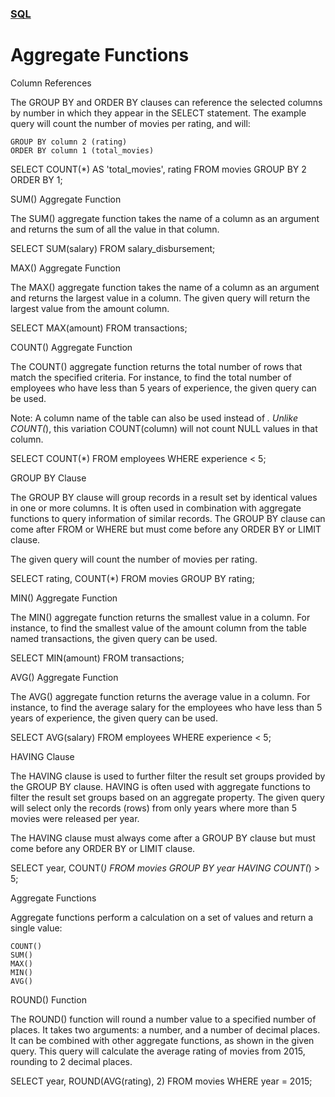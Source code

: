 ### [SQL](./README.md)
# Aggregate Functions

Column References

The GROUP BY and ORDER BY clauses can reference the selected columns by number in which they appear in the SELECT statement. The example query will count the number of movies per rating, and will:

    GROUP BY column 2 (rating)
    ORDER BY column 1 (total_movies)

SELECT COUNT(*) AS 'total_movies', 
   rating 
FROM movies 
GROUP BY 2 
ORDER BY 1;

SUM() Aggregate Function

The SUM() aggregate function takes the name of a column as an argument and returns the sum of all the value in that column.

SELECT SUM(salary)
FROM salary_disbursement;

MAX() Aggregate Function

The MAX() aggregate function takes the name of a column as an argument and returns the largest value in a column. The given query will return the largest value from the amount column.

SELECT MAX(amount) 
FROM transactions;

COUNT() Aggregate Function

The COUNT() aggregate function returns the total number of rows that match the specified criteria. For instance, to find the total number of employees who have less than 5 years of experience, the given query can be used.

Note: A column name of the table can also be used instead of *. Unlike COUNT(*), this variation COUNT(column) will not count NULL values in that column.

SELECT COUNT(*)
FROM employees
WHERE experience < 5;

GROUP BY Clause

The GROUP BY clause will group records in a result set by identical values in one or more columns. It is often used in combination with aggregate functions to query information of similar records. The GROUP BY clause can come after FROM or WHERE but must come before any ORDER BY or LIMIT clause.

The given query will count the number of movies per rating.

SELECT rating, 
   COUNT(*) 
FROM movies 
GROUP BY rating;

MIN() Aggregate Function

The MIN() aggregate function returns the smallest value in a column. For instance, to find the smallest value of the amount column from the table named transactions, the given query can be used.

SELECT MIN(amount) 
FROM transactions;

AVG() Aggregate Function

The AVG() aggregate function returns the average value in a column. For instance, to find the average salary for the employees who have less than 5 years of experience, the given query can be used.

SELECT AVG(salary)
FROM employees
WHERE experience < 5;

HAVING Clause

The HAVING clause is used to further filter the result set groups provided by the GROUP BY clause. HAVING is often used with aggregate functions to filter the result set groups based on an aggregate property. The given query will select only the records (rows) from only years where more than 5 movies were released per year.

The HAVING clause must always come after a GROUP BY clause but must come before any ORDER BY or LIMIT clause.

SELECT year, 
   COUNT(*) 
FROM movies 
GROUP BY year
HAVING COUNT(*) > 5;

Aggregate Functions

Aggregate functions perform a calculation on a set of values and return a single value:

    COUNT()
    SUM()
    MAX()
    MIN()
    AVG()

ROUND() Function

The ROUND() function will round a number value to a specified number of places. It takes two arguments: a number, and a number of decimal places. It can be combined with other aggregate functions, as shown in the given query. This query will calculate the average rating of movies from 2015, rounding to 2 decimal places.

SELECT year, 
   ROUND(AVG(rating), 2) 
FROM movies 
WHERE year = 2015;
